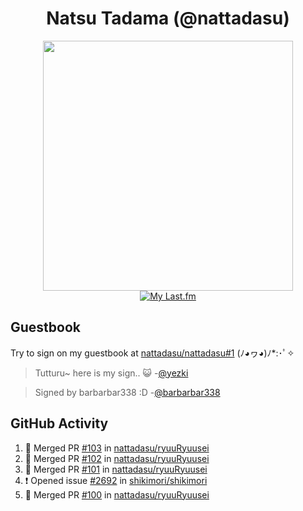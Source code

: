 <div align="center">

# Natsu Tadama (@nattadasu)

[<img width="400" src="https://spotify.nattadeploy.my.id/api?theme=dark&scan=true">](https://open.spotify.com/user/nattadasu)<br>
[![My Last.fm](https://lastfm.nattadeploy.my.id/api?user=nattadasu&loved=true)](https://www.last.fm/user/nattadasu)
</div>

## Guestbook

Try to sign on my guestbook at [nattadasu/nattadasu#1](https://github.com/nattadasu/nattadasu/issues/1) (ﾉ◕ヮ◕)ﾉ\*:･ﾟ✧

<!--START:guestbook-->
> Tutturu~  here is my sign.. :smiley_cat: 
> -[@yezki](https://github.com/yezki)

> Signed by barbarbar338 :D
> -[@barbarbar338](https://github.com/barbarbar338)
<!--END:guestbook-->

## GitHub Activity
<!--START_SECTION:activity-->
1. 🎉 Merged PR [#103](https://github.com/nattadasu/ryuuRyuusei/pull/103) in [nattadasu/ryuuRyuusei](https://github.com/nattadasu/ryuuRyuusei)
2. 🎉 Merged PR [#102](https://github.com/nattadasu/ryuuRyuusei/pull/102) in [nattadasu/ryuuRyuusei](https://github.com/nattadasu/ryuuRyuusei)
3. 🎉 Merged PR [#101](https://github.com/nattadasu/ryuuRyuusei/pull/101) in [nattadasu/ryuuRyuusei](https://github.com/nattadasu/ryuuRyuusei)
4. ❗️ Opened issue [#2692](https://github.com/shikimori/shikimori/issues/2692) in [shikimori/shikimori](https://github.com/shikimori/shikimori)
5. 🎉 Merged PR [#100](https://github.com/nattadasu/ryuuRyuusei/pull/100) in [nattadasu/ryuuRyuusei](https://github.com/nattadasu/ryuuRyuusei)
<!--END_SECTION:activity-->
